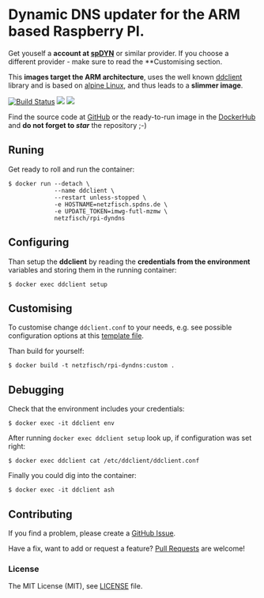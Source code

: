 # Dynamic DNS updater for the ARM based Raspberry PI.

Get youself a **account at [spDYN](https://www.spdyn.de/)** or similar provider. If you choose a different provider - make sure to read the **Customising section.

This **images target the ARM architecture**, uses the well known [ddclient](https://www.strongswan.org/) library and is based on [alpine Linux](http://www.alpinelinux.org/), and thus leads to a **slimmer image**.

[![Build Status](https://travis-ci.org/netzfisch/rpi-dyndns.svg?branch=master)](https://travis-ci.org/netzfisch/rpi-dyndns)
[![](https://images.microbadger.com/badges/version/netzfisch/rpi-dyndns.svg)](https://microbadger.com/images/netzfisch/rpi-dyndns "Inspect image") [![](https://images.microbadger.com/badges/image/netzfisch/rpi-dyndns.svg)](https://microbadger.com/images/netzfisch/rpi-dyndns "Inspect image")

Find the source code at [GitHub](https://github.com/netzfisch/rpi-dyndns) or the ready-to-run image in the [DockerHub](https://hub.docker.com/r/netzfisch/rpi-dyndns/) and **do not forget to _star_** the repository ;-)

## Runing

Get ready to roll and run the container:

    $ docker run --detach \
                 --name ddclient \
                 --restart unless-stopped \
                 -e HOSTNAME=netzfisch.spdns.de \
                 -e UPDATE_TOKEN=imwg-futl-mzmw \
                 netzfisch/rpi-dyndns

## Configuring

Than setup the **ddclient** by reading the **credentials from the environment** variables and storing them in the running container:

    $ docker exec ddclient setup

## Customising

To customise change `ddclient.conf` to your needs, e.g. see possible configuration options at this [template file](https://github.com/ddclient/ddclient/blob/master/sample-etc_ddclient.conf).

Than build for yourself:

    $ docker build -t netzfisch/rpi-dyndns:custom .

## Debugging

Check that the environment includes your credentials:

    $ docker exec -it ddclient env

After running `docker exec ddclient setup` look up, if configuration was set right:

    $ docker exec ddclient cat /etc/ddclient/ddclient.conf

Finally you could dig into the container:

    $ docker exec -it ddclient ash

## Contributing

If you find a problem, please create a [GitHub Issue](https://github.com/netzfisch/rpi-dyndns/issues).

Have a fix, want to add or request a feature? [Pull Requests](https://github.com/netzfisch/rpi-dyndns/pulls) are welcome!

### License

The MIT License (MIT), see [LICENSE](https://github.com/netzfisch/rpi-dyndns/blob/master/LICENSE) file.
